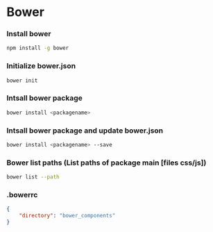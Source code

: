 # Bower

### Install bower
```bash
npm install -g bower
```


### Initialize bower.json
```bash
bower init
```

### Intsall bower package
```bash
bower install <packagename>
```
### Intsall bower package and update bower.json
```bash
bower install <packagename> --save
```

### Bower list paths (List paths of package main [files css/js])
```bash
bower list --path
```

### .bowerrc

```json
{
	"directory": "bower_components"
}
```
